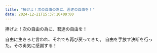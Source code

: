 ```yaml
---
title: "捧げよ！次の自由の為に、君達の自由を！"
date: 2024-12-21T15:37:10+09:00
---
```

捧げよ！次の自由の為に、君達の自由を！

自由に生きろと言われ、それでも再び戻ってきた。
自由を手放す決断を行った。その勇気に感謝する！
